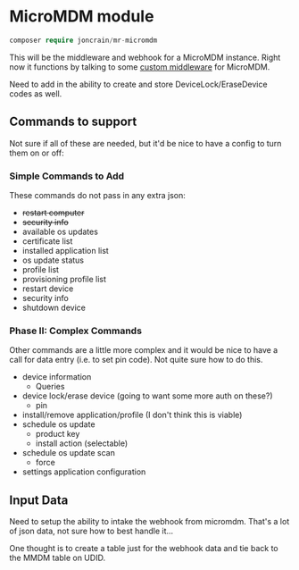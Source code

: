 # MicroMDM module

```php
composer require joncrain/mr-micromdm
```

This will be the middleware and webhook for a MicroMDM instance. Right now it functions by talking to some [custom middleware](https://joncrain.github.io/2018/11/08/micromdm_munki_partiii.html) for MicroMDM. 

Need to add in the ability to create and store DeviceLock/EraseDevice codes as well.

## Commands to support

Not sure if all of these are needed, but it'd be nice to have a config to turn them on or off:

### Simple Commands to Add
These commands do not pass in any extra json:
* ~~restart computer~~
* ~~security info~~
* available os updates
* certificate list
* installed application list
* os update status
* profile list
* provisioning profile list
* restart device
* security info
* shutdown device

### Phase II: Complex Commands
Other commands are a little more complex and it would be nice to have a call for data entry (i.e. to set pin code). Not quite sure how to do this.

* device information
    * Queries
* device lock/erase device (going to want some more auth on these?)
    * pin 
* install/remove application/profile (I don't think this is viable)
* schedule os update
    * product key
    * install action (selectable)
* schedule os update scan
    * force
* settings application configuration

## Input Data

Need to setup the ability to intake the webhook from micromdm. That's a lot of json data, not sure how to best handle it...

One thought is to create a table just for the webhook data and tie back to the MMDM table on UDID.